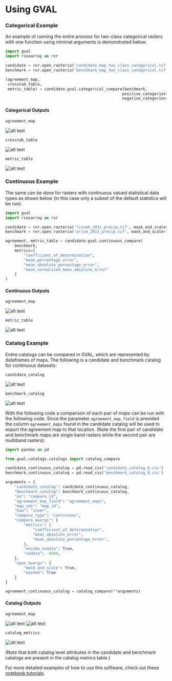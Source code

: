 # Using GVAL

### Categorical Example
An example of running the entire process for two-class categorical rasters with one function using minimal arguments is demonstrated below:

```python
import gval
import rioxarray as rxr

candidate = rxr.open_rasterio('candidate_map_two_class_categorical.tif', mask_and_scale=True)
benchmark = rxr.open_rasterio('benchmark_map_two_class_categorical.tif', mask_and_scale=True)

(agreement_map,
 crosstab_table,
 metric_table) = candidate.gval.categorical_compare(benchmark,
                                                   positive_categories=[2],
                                                   negative_categories=[0, 1])
```

#### Categorical Outputs

`agreement_map`

![alt text](../images/agreement_map.png)

`crosstab_table`

![alt text](../images/cross_table.png)

`metric_table`

![alt text](../images/metric_table.png)

### Continuous Example

The same can be done for rasters with continuous valued statistical data types as shown below (in this case only a
subset of the default statistics will be run):

```python
import gval
import rioxarray as rxr

candidate = rxr.open_rasterio('livneh_2011_precip.tif', mask_and_scale=True) # VIC
benchmark = rxr.open_rasterio('prism_2011_precip.tif', mask_and_scale=True) # PRISM

agreement, metric_table = candidate.gval.continuous_compare(
    benchmark,
    metrics=[
        "coefficient_of_determination",
        "mean_percentage_error",
        "mean_absolute_percentage_error",
        "mean_normalized_mean_absolute_error"
    ]
)
```

#### Continuous Outputs

`agreement_map`

![alt text](../images/continuous_agreement_map.png)

`metric_table`

![alt text](../images/continuous_metric_table.png)

### Catalog Example

Entire catalogs can be compared in GVAL, which are represented by dataframes of maps.  The following is a candidate
and benchmark catalog for continuous datasets:

`candidate_catalog`

![alt text](../images/candidate_catalog.png)

`benchmark_catalog`

![alt text](../images/benchmark_catalog.png)

With the following code a comparison of each pair of maps can be run with the following code.  Since the parameter
`agreement_map_field` is provided the column `agreement_maps` found in the candidate catalog will be used to
export the agreement map to that location. (Note the first pair of
candidate and benchmark maps are single band rasters while the second pair are multiband rasters):

```python
import pandas as pd

from gval.catalogs.catalogs import catalog_compare

candidate_continuous_catalog = pd.read_csv('candidate_catalog_0.csv')
benchmark_continuous_catalog = pd.read_csv('benchmark_catalog_0.csv')

arguments = {
    "candidate_catalog": candidate_continuous_catalog,
    "benchmark_catalog": benchmark_continuous_catalog,
    "on": "compare_id",
    "agreement_map_field": "agreement_maps",
    "map_ids": "map_id",
    "how": "inner",
    "compare_type": "continuous",
    "compare_kwargs": {
        "metrics": (
            "coefficient_of_determination",
            "mean_absolute_error",
            "mean_absolute_percentage_error",
        ),
        "encode_nodata": True,
        "nodata": -9999,
    },
    "open_kwargs": {
        "mask_and_scale": True,
        "masked": True
    }
}

agreement_continuous_catalog = catalog_compare(**arguments)
```

#### Catalog Outputs

`agreement_map`

![alt text](../images/catalog_agreement_map.png)
![alt text](../images/catalog_agreement_map2.png)

`catalog_metrics`

![alt text](../images/catalog_metric_table.png)

(Note that both catalog level attributes in the candidate and benchmark catalogs are present in the catalog metrics
table.)

For more detailed examples of how to use this software, check out these
[notebook tutorials](https://github.com/NOAA-OWP/gval/blob/main/notebooks).
